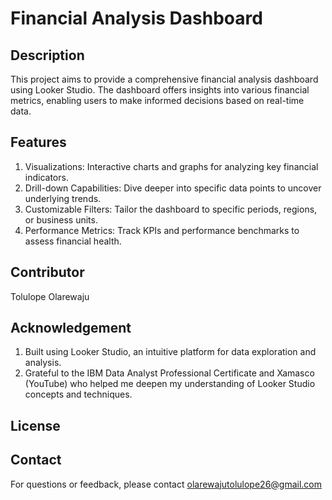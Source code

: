 # Financial Analysis Dashboard

## Description 
This project aims to provide a comprehensive financial analysis dashboard using Looker Studio. The dashboard offers insights into various financial metrics, enabling users to make informed decisions based on real-time data.

## Features
1. Visualizations: Interactive charts and graphs for analyzing key financial indicators.
2. Drill-down Capabilities: Dive deeper into specific data points to uncover underlying trends.
3. Customizable Filters: Tailor the dashboard to specific periods, regions, or business units.
4. Performance Metrics: Track KPIs and performance benchmarks to assess financial health.

## Contributor
Tolulope Olarewaju 

## Acknowledgement
1. Built using Looker Studio, an intuitive platform for data exploration and analysis.
2. Grateful to the IBM Data Analyst Professional Certificate and Xamasco (YouTube) who helped me deepen my understanding of Looker Studio concepts and techniques.

## License 

## Contact
For questions or feedback, please contact olarewajutolulope26@gmail.com 

